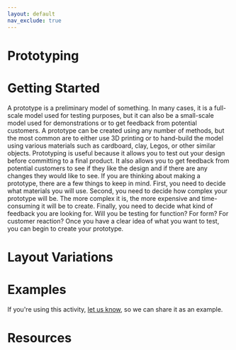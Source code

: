 ```yaml
---
layout: default
nav_exclude: true
---
```


# Prototyping

# Getting Started

A prototype is a preliminary model of something. In many cases, it is a full-scale model used for testing purposes, but it can also be a small-scale model used for demonstrations or to get feedback from potential customers. A prototype can be created using any number of methods, but the most common are to either use 3D printing or to hand-build the model using various materials such as cardboard, clay, Legos, or other similar objects. Prototyping is useful because it allows you to test out your design before committing to a final product. It also allows you to get feedback from potential customers to see if they like the design and if there are any changes they would like to see. If you are thinking about making a prototype, there are a few things to keep in mind. First, you need to decide what materials you will use. Second, you need to decide how complex your prototype will be. The more complex it is, the more expensive and time-consuming it will be to create. Finally, you need to decide what kind of feedback you are looking for. Will you be testing for function? For form? For customer reaction? Once you have a clear idea of what you want to test, you can begin to create your prototype.

# Layout Variations
# Examples
If you're using this activity, [let us know](https://github.com/Standards-and-Practices/structured-rapid-development/issues/new?assignees=&labels=documentation&template=example-submission.md&title=Example+of+%5Byour+pattern+here%5D), so we can share it as an example.
# Resources